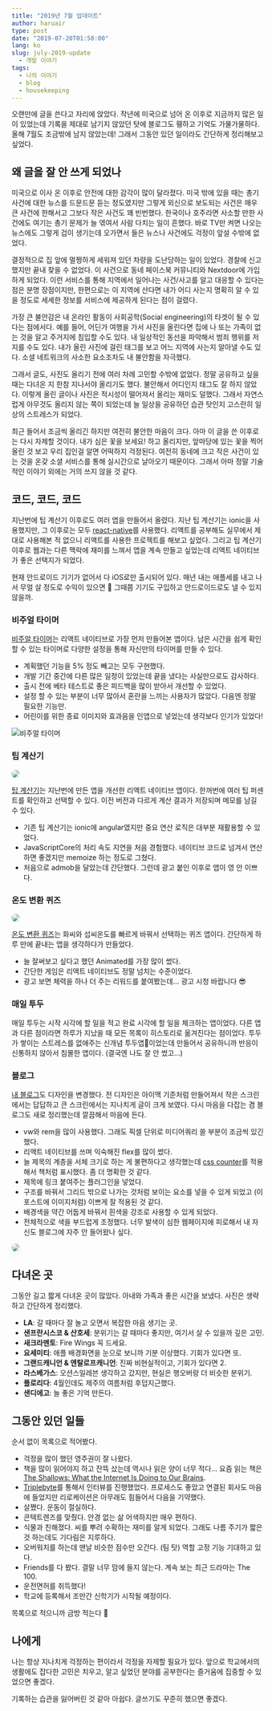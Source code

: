 ```yaml
---
title: "2019년 7월 업데이트"
author: haruair
type: post
date: "2019-07-20T01:50:00"
lang: ko
slug: july-2019-update
  - 개발 이야기
tags:
  - 나의 이야기
  - blog
  - housekeeping
---
```


오랜만에 글을 쓴다고 자리에 앉았다. 작년에 미국으로 넘어 온 이후로 지금까지 많은 일이 있었는데 기록을 제대로 남기지 않았던 탓에 블로그도 휑하고 기억도 가물가물하다. 올해 7월도 조금밖에 남지 않았는데! 그래서 그동안 있던 일이라도 간단하게 정리해보고 싶었다.

## 왜 글을 잘 안 쓰게 되었나

미국으로 이사 온 이후로 안전에 대한 감각이 많이 달라졌다. 미국 밖에 있을 때는 총기 사건에 대한 뉴스를 드문드문 듣는 정도였지만 그렇게 외신으로 보도되는 사건은 매우 큰 사건에 한해서고 그보다 작은 사건도 꽤 빈번했다. 한국이나 호주라면 사소할 만한 사건에도 여기는 총기 문제가 늘 엮여서 사람 다치는 일이 흔했다. 바로 TV만 켜면 나오는 뉴스에도 그렇게 겁이 생기는데 오가면서 들은 뉴스나 사건에도 걱정이 앞설 수밖에 없었다.

결정적으로 집 앞에 멀쩡하게 세워져 있던 차량을 도난당하는 일이 있었다. 경찰에 신고했지만 끝내 찾을 수 없었다. 이 사건으로 동네 페이스북 커뮤니티와 Nextdoor에 가입하게 되었다. 이런 서비스를 통해 지역에서 일어나는 사건/사고를 알고 대응할 수 있다는 점은 분명 장점이지만, 한편으로는 이 지역에 산다면 내가 어디 사는지 명확히 알 수 있을 정도로 세세한 정보를 서비스에 제공하게 된다는 점이 걸렸다.

가장 큰 불안감은 내 온라인 활동이 사회공학(Social engineering)의 타겟이 될 수 있다는 점에서다. 예를 들어, 어딘가 여행을 가서 사진을 올린다면 집에 나 또는 가족이 없는 것을 알고 주거지에 침입할 수도 있다. 내 일상적인 동선을 파악해서 범죄 행위를 저지를 수도 있다. 내가 올린 사진에 걸린 태그를 보고 어느 지역에 사는지 알아낼 수도 있다. 소셜 네트워크의 사소한 요소조차도 내 불안함을 자극했다.

그래서 글도, 사진도 올리기 전에 여러 차례 고민할 수밖에 없었다. 정말 공유하고 싶을 때는 다녀온 지 한참 지나서야 올리기도 했다. 불안해서 어디인지 태그도 잘 하지 않았다. 이렇게 올린 글이나 사진은 적시성이 떨어져서 올리는 재미도 덜했다. 그래서 자연스럽게 아무것도 올리지 않는 쪽이 되었는데 늘 일상을 공유하던 습관 탓인지 고스란히 일상의 스트레스가 되었다.

최근 들어서 조금씩 올리긴 하지만 여전히 불안한 마음이 크다. 아마 이 글을 쓴 이후로는 다시 자제할 것이다. 내가 심은 꽃을 보세요! 하고 올리지만, 앞마당에 있는 꽃을 찍어 올린 것 보고 우리 집인걸 알면 어떡하지 걱정된다. 여전히 동네에 크고 작은 사건이 있는 것을 온갖 소셜 서비스를 통해 실시간으로 날아오기 때문이다. 그래서 아마 정말 기술적인 이야기 외에는 거의 쓰지 않을 것 같다.

## 코드, 코드, 코드

지난번에 팁 계산기 이후로도 여러 앱을 만들어서 올렸다. 지난 팁 계산기는 ionic을 사용했지만, 그 이후로는 모두 [react-native](https://facebook.github.io/react-native/)를 사용했다. 리액트를 공부해도 실무에서 제대로 사용해본 적 없으니 리액트를 사용한 프로젝트를 해보고 싶었다. 그리고 팁 계산기 이후로 웹과는 다른 맥락에 재미를 느껴서 앱을 계속 만들고 싶었는데 리액트 네이티브가 좋은 선택지가 되었다.

현재 안드로이드 기기가 없어서 다 iOS로만 출시되어 있다. 매년 내는 애플세를 내고 나서 무얼 살 정도로 수익이 있으면 🤞 그때쯤 기기도 구입하고 안드로이드로도 낼 수 있지 않을까.

### 비주얼 타이머

[비주얼 타이머](https://apps.apple.com/app/id1458639178)는 리액트 네이티브로 가장 먼저 만들어본 앱이다. 남은 시간을 쉽게 확인할 수 있는 타이머로 다양한 설정을 통해 자신만의 타이머를 만들 수 있다.

- 계획했던 기능을 5% 정도 빼고는 모두 구현했다.
- 개발 기간 중간에 다른 많은 일정이 있었는데 끝을 냈다는 사실만으로도 감사하다.
- 출시 전에 베타 테스트로 좋은 피드백을 많이 받아서 개선할 수 있었다.
- 설정 할 수 있는 부분이 너무 많아서 혼란을 느끼는 사용자가 많았다. 다음엔 정말 필요한 기능만.
- 어린이를 위한 종료 이미지와 효과음을 인앱으로 넣었는데 생각보다 인기가 있었다!

<img src="https://live.staticflickr.com/65535/48329263687_85262d5d49_b.jpg" alt="비주얼 타이머" />

### 팁 계산기

<img src="https://edykim.com/assets/en/apps/tip2/icon.png" style="max-width: 200px; border-radius: 20px;">

[팁 계산기](https://apps.apple.com/app/id1472171816)는 지난번에 만든 앱을 개선한 리액트 네이티브 앱이다. 한꺼번에 여러 팁 퍼센트를 확인하고 선택할 수 있다. 이전 버전과 다르게 계산 결과가 저장되며 메모를 남길 수 있다.

- 기존 팁 계산기는 ionic에 angular였지만 중요 연산 로직은 대부분 재활용할 수 있었다.
- JavaScriptCore의 처리 속도 지연을 처음 경험했다. 네이티브 코드로 넘겨서 연산하면 좋겠지만 memoize 하는 정도로 그쳤다.
- 처음으로 admob을 달았는데 간단했다. 그런데 광고 붙인 이후로 앱이 영 안 이쁘다.

### 온도 변환 퀴즈

<img src="https://edykim.com/assets/en/apps/tempquiz/icon.png" style="max-width: 200px; border-radius: 20px;">

[온도 변환 퀴즈](https://apps.apple.com/app/id1473070791)는 화씨와 섭씨온도를 빠르게 바꿔서 선택하는 퀴즈 앱이다. 간단하게 하루 만에 끝내는 앱을 생각하다가 만들었다.

- 늘 잘써보고 싶다고 했던 Animated를 가장 많이 썼다.
- 간단한 게임은 리액트 네이티브도 정말 넘치는 수준이었다.
- 광고 보면 체력을 하나 더 주는 리워드를 붙여봤는데... 광고 시청 바랍니다 😎

### 매일 투두

매일 투두는 시작 시각에 할 일을 적고 완료 시각에 할 일을 체크하는 앱이었다. 다른 앱과 다른 점이라면 하루가 지났을 때 모든 목록이 히스토리로 옮겨진다는 점이었다. 투두가 쌓이는 스트레스를 없애주는 신개념 투두앱🤔이었는데 만들어서 공유하니까 반응이 신통하지 않아서 침몰한 앱이다. (결국엔 나도 잘 안 썼고...)

### 블로그

[내 블로그](https://edykim.com/ko/)도 디자인을 변경했다. 전 디자인은 아이맥 기준처럼 만들어져서 작은 스크린에서는 답답하고 큰 스크린에서는 지나치게 글이 크게 보였다. 다시 마음을 다잡는 겸 블로그도 새로 정리했는데 깔끔해서 마음에 든다.

- vw와 rem을 많이 사용했다. 그래도 픽셀 단위로 미디어쿼리 쓸 부분이 조금씩 있긴 했다.
- 리액트 네이티브를 쓰며 익숙해진 flex를 많이 썼다.
- 늘 제목의 계층을 서체 크기로 하는 게 불편하다고 생각했는데 [css counter](https://developer.mozilla.org/en-US/docs/Web/CSS/CSS_Lists_and_Counters/Using_CSS_counters)를 적용해서 책처럼 표시했다. 좀 더 명확한 것 같다.
- 제목에 링크 붙여주는 플러그인을 넣었다.
- 구조를 바꿔서 그리드 밖으로 나가는 것처럼 보이는 요소를 넣을 수 있게 되었고 (이 포스트에 이미지처럼) 이쁘게 잘 적용된 것 같다.
- 배경색을 약간 어둡게 바꿔서 흰색을 강조로 사용할 수 있게 되었다.
- 전체적으로 색을 부드럽게 조정했다. 너무 발색이 심한 웹페이지에 피로해서 내 자신도 블로그에 자주 안 들어왔나 싶다.

<img src="https://live.staticflickr.com/65535/48329157546_9e19f31a38_b.jpg" style="box-shadow: 0 10px 20px rgba(0,0,0,0.05); border-radius: 20px;" />

## 다녀온 곳

그동안 길고 짧게 다녀온 곳이 많았다. 아내와 가족과 좋은 시간을 보냈다. 사진은 생략하고 간단하게 정리했다.

- **LA**: 갈 때마다 잘 놀고 오면서 복잡한 마음 생기는 곳.
- **샌프란시스코 & 산호세**: 분위기는 갈 때마다 좋지만, 여기서 살 수 있을까 깊은 고민.
- **새크라멘토**: Fire Wings 꼭 드세요.
- **요세미티**: 애플 배경화면을 눈으로 보니까 기분 이상했다. 기회가 있다면 또.
- **그랜드캐니언 & 엔탈로프캐니언**: 진짜 비현실적이고, 기회가 있다면 2.
- **라스베가스**: 오션스일레븐 생각하고 갔지만, 현실은 행오버랑 더 비슷한 분위기.
- **플로리다**: 4월인데도 제주의 여름처럼 후덥지근했다.
- **샌디에고**: 늘 좋은 기억 만든다.

## 그동안 있던 일들

순서 없이 목록으로 적어봤다.

- 걱정을 많이 했던 영주권이 잘 나왔다.
- 책을 많이 읽어야지 하고 잔뜩 샀는데 역시나 읽은 양이 너무 적다... 요즘 읽는 책은 [The Shallows: What the Internet Is Doing to Our Brains](https://www.amazon.com/gp/product/0393339750/ref=ppx_od_dt_b_asin_title_s00?ie=UTF8&psc=1).
- [Triplebyte](https://triplebyte.com/iv/ZaiczKs/cp/header)를 통해서 인터뷰를 진행했었다. 프로세스도 좋았고 연결된 회사도 마음에 들었지만 리로케이션은 아무래도 힘들어서 다음을 기약했다.
- 살쪘다. 운동이 절실하다.
- 콘텍트렌즈를 맞췄다. 안경 없는 삶 어색하지만 매우 편하다.
- 식물과 친해졌다. 씨를 뿌려 수확하는 재미를 알게 되었다. 그래도 나름 주기가 짧은 것 하는데도 기다림은 지루하다.
- 오버워치를 하는데 맨날 비슷한 점수만 오간다. (팀 탓) 역할 고정 기능 기대하고 있다.
- Friends를 다 봤다. 결말 너무 맘에 들지 않는다. 계속 보는 최근 드라마는 The 100.
- 운전면허를 취득했다!
- 학교에 등록해서 조만간 신학기가 시작될 예정이다.

목록으로 적으니까 금방 적는다 👏

## 나에게

나는 항상 지나치게 걱정하는 편이라서 걱정을 자제할 필요가 있다. 앞으로 학교에서의 생활에도 잡다한 고민은 치우고, 알고 싶었던 분야를 공부한다는 즐거움에 집중할 수 있었으면 좋겠다.

기록하는 습관을 잃어버린 것 같아 아쉽다. 글쓰기도 꾸준히 했으면 좋겠다.
